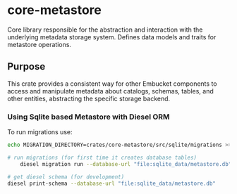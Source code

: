 # core-metastore

Core library responsible for the abstraction and interaction with the underlying metadata storage system. Defines data models and traits for metastore operations.

## Purpose

This crate provides a consistent way for other Embucket components to access and manipulate metadata about catalogs, schemas, tables, and other entities, abstracting the specific storage backend.

### Using Sqlite based Metastore with Diesel ORM

To run migrations use:

```bash
echo MIGRATION_DIRECTORY=crates/core-metastore/src/sqlite/migrations >> .env

# run migrations (for first time it creates database tables)
    diesel migration run --database-url "file:sqlite_data/metastore.db"

# get diesel schema (for development)
diesel print-schema --database-url "file:sqlite_data/metastore.db"
```


